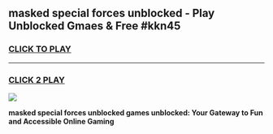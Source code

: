 
## masked special forces unblocked - Play Unblocked Gmaes & Free #kkn45
<h3>
<a href="https://news.freeplayer.one?title=masked_special_forces_unblocked&ref=24F">CLICK TO PLAY</a></h3>
<hr>

<h3>
<a href="https://news.freeplayer.one?title=masked_special_forces_unblocked&ref=24F">CLICK 2 PLAY</a>
  
</h3>

<a href="https://news.freeplayer.one?title=masked_special_forces_unblocked&ref=24F/"><img src="https://clearcache.store/games.png"></a>


**masked special forces unblocked games unblocked: Your Gateway to Fun and Accessible Online Gaming**
